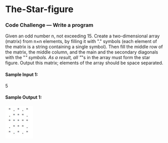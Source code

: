 # The-Star-figure
### Code Challenge — Write a program
Given an odd number n, not exceeding 15. Create a two-dimensional array (matrix) from n×n elements, by filling it with "." symbols (each element of the matrix is a string containing a single symbol). 
Then fill the middle row of the matrix, the middle column, and the main and the secondary diagonals with the "*" symbols. 
As a result, all "*"s in the array must form the star figure. 
Output this matrix; elements of the array should be space separated.

#### Sample Input 1:

5
#### Sample Output 1:

![Image of output](https://github.com/ndenic/The-Star-figure/blob/master/output.jpg)
 
